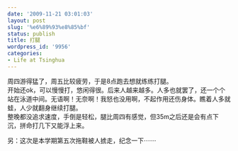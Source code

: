 ```yaml
---
date: '2009-11-21 03:01:03'
layout: post
slug: '%e6%89%93%e8%85%bf'
status: publish
title: 打腿
wordpress_id: '9956'
categories:
- Life at Tsinghua
---
```


周四游得猛了，周五比较疲劳，于是8点跑去想就练练打腿。  
开始还ok，可以慢慢打，悠闲得很。后来人越来越多。人多也就罢了，还一个个站在泳道中间。无语啊！无奈啊！我怒也没用啊，不起作用还伤身体。瞧着人多就蛙，人少就翻身继续打腿。  
整晚都没追求速度，手倒是轻松，腿比周四有感觉，但35m之后还是会有点下沉，拼命打几下又能浮上来。  
  
另：这次是本学期第五次拖鞋被人掳走，纪念一下⋯⋯  

